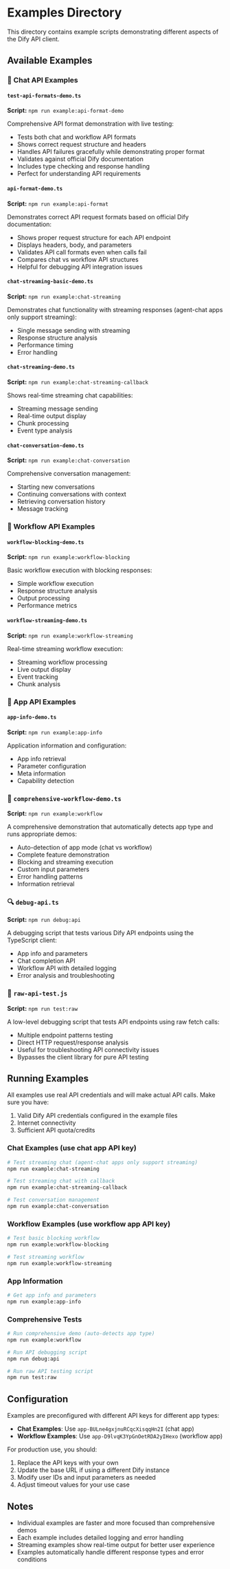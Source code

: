 # Examples Directory

This directory contains example scripts demonstrating different aspects of the Dify API client.

## Available Examples

### 💬 Chat API Examples

#### `test-api-formats-demo.ts`

**Script:** `npm run example:api-format-demo`

Comprehensive API format demonstration with live testing:

- Tests both chat and workflow API formats
- Shows correct request structure and headers
- Handles API failures gracefully while demonstrating proper format
- Validates against official Dify documentation
- Includes type checking and response handling
- Perfect for understanding API requirements

#### `api-format-demo.ts`

**Script:** `npm run example:api-format`

Demonstrates correct API request formats based on official Dify documentation:

- Shows proper request structure for each API endpoint
- Displays headers, body, and parameters
- Validates API call formats even when calls fail
- Compares chat vs workflow API structures
- Helpful for debugging API integration issues

#### `chat-streaming-basic-demo.ts`

**Script:** `npm run example:chat-streaming`

Demonstrates chat functionality with streaming responses (agent-chat apps only support streaming):

- Single message sending with streaming
- Response structure analysis
- Performance timing
- Error handling

#### `chat-streaming-demo.ts`

**Script:** `npm run example:chat-streaming-callback`

Shows real-time streaming chat capabilities:

- Streaming message sending
- Real-time output display
- Chunk processing
- Event type analysis

#### `chat-conversation-demo.ts`

**Script:** `npm run example:chat-conversation`

Comprehensive conversation management:

- Starting new conversations
- Continuing conversations with context
- Retrieving conversation history
- Message tracking

### 🔄 Workflow API Examples

#### `workflow-blocking-demo.ts`

**Script:** `npm run example:workflow-blocking`

Basic workflow execution with blocking responses:

- Simple workflow execution
- Response structure analysis
- Output processing
- Performance metrics

#### `workflow-streaming-demo.ts`

**Script:** `npm run example:workflow-streaming`

Real-time streaming workflow execution:

- Streaming workflow processing
- Live output display
- Event tracking
- Chunk analysis

### 📱 App API Examples

#### `app-info-demo.ts`

**Script:** `npm run example:app-info`

Application information and configuration:

- App info retrieval
- Parameter configuration
- Meta information
- Capability detection

### 🎯 `comprehensive-workflow-demo.ts`

**Script:** `npm run example:workflow`

A comprehensive demonstration that automatically detects app type and runs appropriate demos:

- Auto-detection of app mode (chat vs workflow)
- Complete feature demonstration
- Blocking and streaming execution
- Custom input parameters
- Error handling patterns
- Information retrieval

### 🔍 `debug-api.ts`

**Script:** `npm run debug:api`

A debugging script that tests various Dify API endpoints using the TypeScript client:

- App info and parameters
- Chat completion API
- Workflow API with detailed logging
- Error analysis and troubleshooting

### 🧪 `raw-api-test.js`

**Script:** `npm run test:raw`

A low-level debugging script that tests API endpoints using raw fetch calls:

- Multiple endpoint patterns testing
- Direct HTTP request/response analysis
- Useful for troubleshooting API connectivity issues
- Bypasses the client library for pure API testing

## Running Examples

All examples use real API credentials and will make actual API calls. Make sure you have:

1. Valid Dify API credentials configured in the example files
2. Internet connectivity
3. Sufficient API quota/credits

### Chat Examples (use chat app API key)

```bash
# Test streaming chat (agent-chat apps only support streaming)
npm run example:chat-streaming

# Test streaming chat with callback
npm run example:chat-streaming-callback

# Test conversation management
npm run example:chat-conversation
```

### Workflow Examples (use workflow app API key)

```bash
# Test basic blocking workflow
npm run example:workflow-blocking

# Test streaming workflow
npm run example:workflow-streaming
```

### App Information

```bash
# Get app info and parameters
npm run example:app-info
```

### Comprehensive Tests

```bash
# Run comprehensive demo (auto-detects app type)
npm run example:workflow

# Run API debugging script
npm run debug:api

# Run raw API testing script
npm run test:raw
```

## Configuration

Examples are preconfigured with different API keys for different app types:

- **Chat Examples**: Use `app-BULne4gxjnuRCqcXisqqHn2I` (chat app)
- **Workflow Examples**: Use `app-D9lvqK3YpGnOetRDA2yIHexo` (workflow app)

For production use, you should:

1. Replace the API keys with your own
2. Update the base URL if using a different Dify instance
3. Modify user IDs and input parameters as needed
4. Adjust timeout values for your use case

## Notes

- Individual examples are faster and more focused than comprehensive demos
- Each example includes detailed logging and error handling
- Streaming examples show real-time output for better user experience
- Examples automatically handle different response types and error conditions
